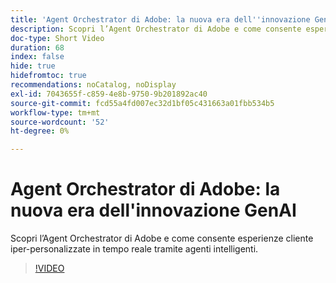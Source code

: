 ```yaml
---
title: 'Agent Orchestrator di Adobe: la nuova era dell''innovazione GenAI'
description: Scopri l’Agent Orchestrator di Adobe e come consente esperienze cliente iper-personalizzate in tempo reale tramite agenti intelligenti.
doc-type: Short Video
duration: 68
index: false
hide: true
hidefromtoc: true
recommendations: noCatalog, noDisplay
exl-id: 7043655f-c859-4e8b-9750-9b201892ac40
source-git-commit: fcd55a4fd007ec32d1bf05c431663a01fbb534b5
workflow-type: tm+mt
source-wordcount: '52'
ht-degree: 0%

---
```


# Agent Orchestrator di Adobe: la nuova era dell&#39;innovazione GenAI

Scopri l’Agent Orchestrator di Adobe e come consente esperienze cliente iper-personalizzate in tempo reale tramite agenti intelligenti.

<!-- 62_S653_3442539_67_introducing-adobes-agent-orchestrator-the-next-era-of-genai-innovation -->
>[!VIDEO](https://video.tv.adobe.com/v/3458307/?learn=on&enablevpops=true)
